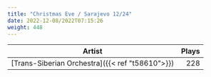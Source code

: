 ```yaml
---
title: "Christmas Eve / Sarajevo 12/24"
date: 2022-12-08/2022T07:15:26
weight: 448
---
```




 Artist | Plays 
----- | -----:
[Trans-Siberian Orchestra]({{< ref "t58610">}}) | 228
